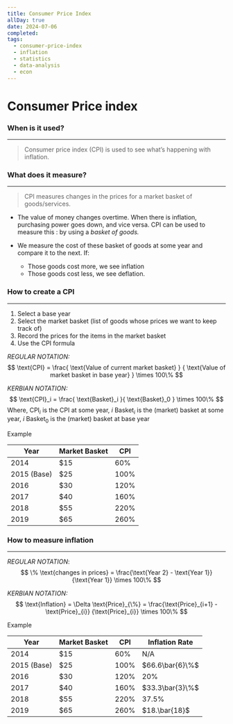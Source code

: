 ```yaml
---
title: Consumer Price Index
allDay: true
date: 2024-07-06
completed: 
tags:
  - consumer-price-index
  - inflation
  - statistics
  - data-analysis
  - econ
---
```

# Consumer Price index


### When is it used?
---
> Consumer price index (CPI) is used to see what’s happening with inflation. 

### What does it measure?
---
> CPI measures changes in the prices for a market basket of goods/services.





* The value of money changes overtime. When there is inflation, purchasing power goes down, and vice versa. CPI can be used to measure this : by using a *basket of goods.* 

* We measure the cost of these basket of goods at some year and compare it to the next. If:
	- Those goods cost more, we see inflation
	- Those goods cost less, we see deflation.



### How to create a CPI 
---
1. Select a base year
2. Select the market basket (list of goods whose prices we want to keep track of)
3. Record the prices for the items in the market basket
4. Use the CPI formula


*REGULAR NOTATION:*
$$
\text{CPI} = \frac{ \text{Value of current market basket} }
				{ \text{Value of market basket in base year} } \times 100\%
$$

*KERBIAN NOTATION:*
$$
\text{CPI}_i = \frac{ \text{Basket}_i }{ \text{Basket}_0 } \times 100\%
$$
Where,
	$\text{CPI}_i$ is the CPI at some year, $i$
	$\text{Basket}_i$ is the (market) basket at some year, $i$
	$\text{Basket}_0$ is the (market) basket at base year

Example

| Year        | Market Basket | CPI  |
| ----------- | ------------- | ---- |
| 2014        | $15           | 60%  |
| 2015 (Base) | $25           | 100% |
| 2016        | $30           | 120% |
| 2017        | $40           | 160% |
| 2018        | $55           | 220% |
| 2019        | $65           | 260% |


### How to measure inflation
---

*REGULAR NOTATION*:
$$
\% \text{changes in prices} = \frac{\text{Year 2} - \text{Year 1}}
									{\text{Year 1}}            \times 100\%
$$

*KERBIAN NOTATION:*
$$
\text{Inflation} = \Delta \text{Price}_{\%} = \frac{\text{Price}_{i+1} - \text{Price}_{i}}
													{\text{Price}_{i}} \times 100\%
$$

Example

| Year        | Market Basket | CPI  | Inflation Rate  |
| ----------- | ------------- | ---- | --------------- |
| 2014        | $15           | 60%  | N/A             |
| 2015 (Base) | $25           | 100% | $66.6\bar{6}\%$ |
| 2016        | $30           | 120% | $20\%$          |
| 2017        | $40           | 160% | $33.3\bar{3}\%$ |
| 2018        | $55           | 220% | $37.5\%$        |
| 2019        | $65           | 260% | $18.\bar{18}$   |
